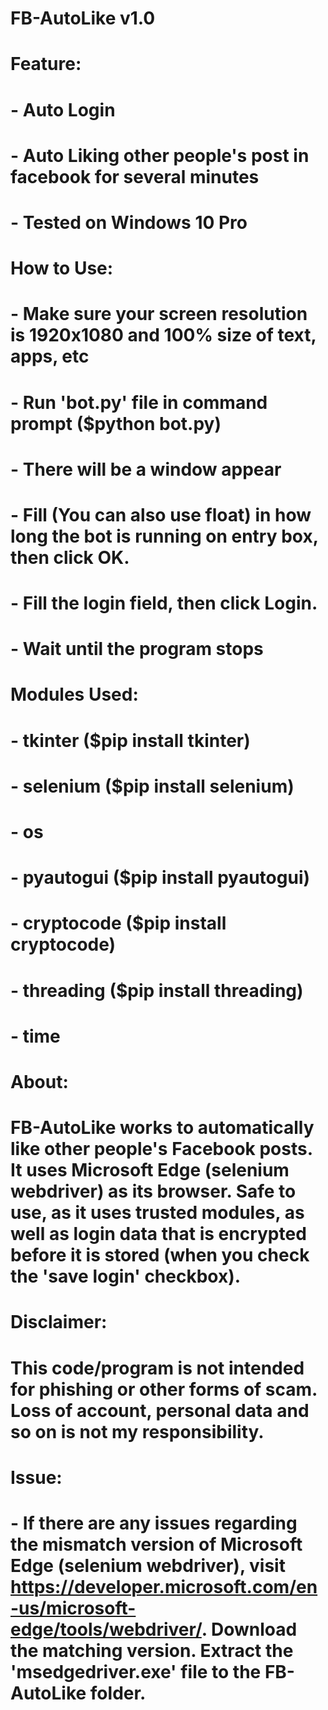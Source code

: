 # FB-AutoLike v1.0
# 
# Feature:
# - Auto Login
# - Auto Liking other people's post in facebook for several minutes
# - Tested on Windows 10 Pro
# 
# How to Use:
# - Make sure your screen resolution is 1920x1080 and 100% size of text, apps, etc
# - Run 'bot.py' file in command prompt ($python bot.py)
# - There will be a window appear
# - Fill (You can also use float) in how long the bot is running on entry box, then click OK.
# - Fill the login field, then click Login.
# - Wait until the program stops
#
# Modules Used:
# - tkinter ($pip install tkinter)
# - selenium ($pip install selenium)
# - os
# - pyautogui ($pip install pyautogui)
# - cryptocode ($pip install cryptocode)
# - threading ($pip install threading)
# - time
#
# About:
# FB-AutoLike works to automatically like other people's Facebook posts. It uses Microsoft Edge (selenium webdriver) as its browser. Safe to use, as it uses trusted modules, as well as login data that is encrypted before it is stored (when you check the 'save login' checkbox).
#
# Disclaimer:
# This code/program is not intended for phishing or other forms of scam. Loss of account, personal data and so on is not my responsibility.
#
# Issue:
# - If there are any issues regarding the mismatch version of Microsoft Edge (selenium webdriver), visit https://developer.microsoft.com/en-us/microsoft-edge/tools/webdriver/. Download the matching version. Extract the 'msedgedriver.exe' file to the FB-AutoLike folder.
